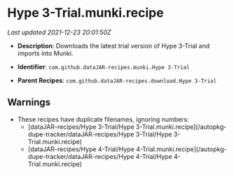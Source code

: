 # Hype 3-Trial.munki.recipe

_Last updated 2021-12-23 20:01:50Z_

- **Description**: Downloads the latest trial version of Hype 3-Trial and imports into Munki.

- **Identifier**: `com.github.dataJAR-recipes.munki.Hype 3-Trial`

- **Parent Recipes**: `com.github.dataJAR-recipes.download.Hype 3-Trial`


## Warnings

- These recipes have duplicate filenames, ignoring numbers:
    - [dataJAR-recipes/Hype 3-Trial/Hype 3-Trial.munki.recipe](/autopkg-dupe-tracker/dataJAR-recipes/Hype 3-Trial/Hype 3-Trial.munki.recipe)
    - [dataJAR-recipes/Hype 4-Trial/Hype 4-Trial.munki.recipe](/autopkg-dupe-tracker/dataJAR-recipes/Hype 4-Trial/Hype 4-Trial.munki.recipe)